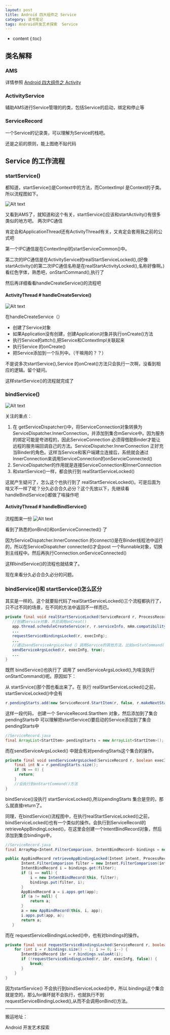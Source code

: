 ```yaml
---
layout: post
title: Android 四大组件之 Service
category: 读书笔记
tags: Android开发艺术探索  Service 
---
```

* content
{:toc}
## 类名解释
### AMS
详情参照 [Android 四大组件之 Activity](../../../../2019/03/15/Android-Activity-Core/)

### ActivityService
辅助AMS进行Service管理的的类，包括Service的启动，绑定和停止等

### ServiceRecord
一个Service的记录类，可以理解为Service的栈吧。

还是之前的原则，能上图绝不贴代码
## Service 的工作流程
### startService()
都知道，startService()是Context中的方法，而ContextImpl 是Context的子类。所以流程图如下。

![Alt text](../../../../images/startservice.png)

又看到AMS了，就知道和这个有关，startService()应该和startActivity()有很多类似的地方吧。
两次IPC通信

肯定会和ApplicationThread还有ActivityThread有关，又肯定会套用我之前的公式吧

第一个IPC通信是在ContextImpl的startServiceCommon()中。

第二次的IPC通信是在ActivityService的realStartServiceLocked(),(好像startActivity()的第二次IPC通信名称是在realStartActivityLocked(),名称好像啊。)
看红色字体，熟悉吧，onStartCommand(),执行了

然后再详细看看handleCreateService()的流程吧
#### ActivityThread # handleCreateService()
![Alt text](../../../../images/handleCreateService.png)

在handleCreateService（）
* 创建了Service对象
* 如果Application没有创建，创建Application对象并执行onCreate()方法
* 执行Service的attch(),把Service和ContextImpl关联起来
* 执行Service 的onCreate()  
* 把Service添加到一个队列中。（干嘛用的？？）

不是说多次startService(),Service 的onCreat()方法只会执行一次啊，没看到相应的逻辑。留个疑问。

这样startService()的流程就完成了


### bindService()

![Alt text](../../../../images/bindService.png)

关注的重点：
1. 在 getServiceDispatcher()中，将ServiceConnection对象转换为ServiceDispatcher.InnerConnection，并添加到集合mService中。因为服务的绑定可能是夸进程的，因此ServiceConnection 必须得借助Binder才能让远程的服务端回调自己的方法。ServiceDispatcher.InnerConnection 正好充当Binder的角色。这样当Service和客户端建立连接后，系统就会通过InnerConnection来调用ServiceConnection的onServcieConnected()
2. ServiceDispatcher的作用就是连接ServiceConnection和InnerConnection
3. 和startService()一样，都会执行到 realStartServiceLocked()

这就产生疑问了，怎么这个也执行到了 realStartServiceLocked()。可是后面为啥又不一样了呢？分久必合合久必分？这个先放以下，先继续看 handleBindService()都做了啥操作吧

#### ActivityThread # handleBindService()
流程图来一份
![Alt text](../../../../images/handleBindService.png)

看到了熟悉的onBind()和onServiceConnected() 了

因为ServiceDispatcher.InnerConnection 的connect()是在Binder线程池中运行的，所以在ServiceDispatcher
connected()才会post 一个Runnable对象，切换到主线程中。然后再执行Connection.onServiceConnected()

这样bindService()的流程也就结束了。

现在来看分久必合合久必分的问题。
### bindService()和 startService()怎么区分
其实是一样的。这个就要贴代码了realStartServiceLocked()三个流程都执行了，只不过不同的场景，在不同的方法中返回不一样而已。

```java
private final void realStartServiceLocked(ServiceRecord r, ProcessRecord app, boolean execInFg) throws RemoteException {
   //创建Service对象，并且调用onCreat()
   app.thread.scheduleCreateService(r, r.serviceInfo, mAm.compatibilityInfoForPackageLocked(r.serviceInfo.applicationInfo), app.repProcState);
   ...
   requestServiceBindingsLocked(r, execInFg);
   ...
   //通过sendServiceArgsLocked（）调用Service的其他方法，比如onStatCommand()
   sendServiceArgsLocked(r, execInFg, true);
   ...
}
```

既然 bindService()也执行了 调用了 sendServiceArgsLocked(),为啥没执行onStartCommand()呢。原因如下：

从 startSrvice()那个图也看出来了。在 执行 realStartServiceLocked()之前，startServiceLocked()中会有
```java
r.pendingStarts.add(new ServiceRecord.StartItem(r, false, r.makeNextStartId(), service, neededGrants));
```

这样一段代码，
创建一个 ServiceRecord.StartItem 对象，然后添加到了集合pendingStarts中
可以理解把startService()要启动的Service添加到了集合pendingStarts中
```java
//ServiceRecord.java
final ArrayList<StartItem> pendingStarts = new ArrayList<StartItem>();
```
而在sendServiceArgsLocked() 中就会有对pendingStarts这个集合的操作。
```java
private final void sendServiceArgsLocked(ServiceRecord r, boolean execInFg, boolean oomAdjusted){
    final int N = r.pendingStarts.size();
    if (N == 0) {
      return;
    }
    //会执行到onStartCommond()方法
}
```
bindService()没执行 startServiceLocked(),所以pendingStarts 集合是空的，那么就直接return了。

同理，在bindService()流程图中，在执行realStartServiceLocked()之前， bindServiceLocked()也有一个类似的操作。会执行到ServiceRecord的 retrieveAppBindingLocked()，在这里会创建一个IntentBindRecord对象，然后添加到集合bindings中，
```java
//ServiceRecord.java
final ArrayMap<Intent.FilterComparison, IntentBindRecord> bindings = new ArrayMap<Intent.FilterComparison, IntentBindRecord>();

public AppBindRecord retrieveAppBindingLocked(Intent intent, ProcessRecord app) {
       Intent.FilterComparison filter = new Intent.FilterComparison(intent);
       IntentBindRecord i = bindings.get(filter);
       if (i == null) {
           i = new IntentBindRecord(this, filter);
           bindings.put(filter, i);
       }
       AppBindRecord a = i.apps.get(app);
       if (a != null) {
           return a;
       }
       a = new AppBindRecord(this, i, app);
       i.apps.put(app, a);
       return a;
   }
```
而在 requestServiceBindingsLocked()中，也有对bindings的操作。
```java
private final void requestServiceBindingsLocked(ServiceRecord r, boolean execInFg) {
    for (int i = r.bindings.size() - 1; i >= 0; i--) {
       IntentBindRecord ibr = r.bindings.valueAt(i);
       if (!requestServiceBindingLocked(r, ibr, execInFg, false)) {
           break;
       }
    }
}
```
因为startService() 不会执行到bindServiceLocked()中，所以 bindings这个集合就是空的，那么for循环就不会执行，也就执行不到requestServiceBindingLocked(),从而不会调用onBind()方法。


---
搬运地址：    

Android 开发艺术探索
